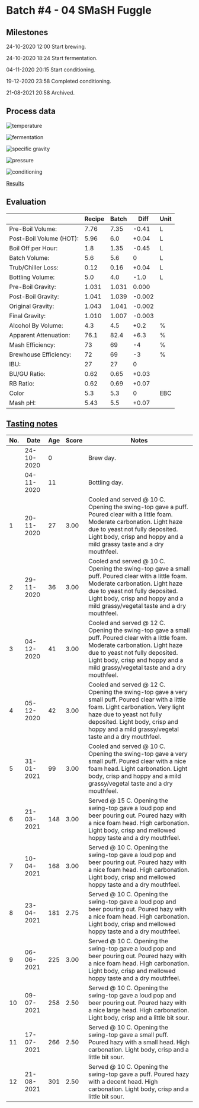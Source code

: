 # Batch #4 - 04 SMaSH Fuggle

## Milestones

24-10-2020 12:00 Start brewing.

24-10-2020 18:24 Start fermentation.

04-11-2020 20:15 Start conditioning.

19-12-2020 23:58 Completed conditioning.

21-08-2021 20:58 Archived.

## Process data

![temperature](temperature.png)

![fermentation](fermentation.png)

![specific gravity](gravity.png)

![pressure](pressure.png)

![conditioning](conditioning.png)

[Results](./Batch_4_04_SMaSH_Fuggle_results.pdf)

## Evaluation

|                         | Recipe | Batch | Diff   | Unit |
|-------------------------|--------|-------|--------|------|
| Pre-Boil Volume:        | 7.76   | 7.35  | -0.41  | L    |
| Post-Boil Volume (HOT): | 5.96   | 6.0   | +0.04  | L    |
| Boil Off per Hour:      | 1.8    | 1.35  | -0.45  | L    |
| Batch Volume:           | 5.6    | 5.6   |  0     | L    |
| Trub/Chiller Loss:      | 0.12   | 0.16  | +0.04  | L    |
| Bottling Volume:        | 5.0    | 4.0   | -1.0   | L    |
| Pre-Boil Gravity:       | 1.031  | 1.031 |  0.000 |      |
| Post-Boil Gravity:      | 1.041  | 1.039 | -0.002 |      |
| Original Gravity:       | 1.043  | 1.041 | -0.002 |      |
| Final Gravity:          | 1.010  | 1.007 | -0.003 |      |
| Alcohol By Volume:      | 4.3    | 4.5   | +0.2   | %    |
| Apparent Attenuation:   | 76.1   | 82.4  | +6.3   | %    |
| Mash Efficiency:        | 73     | 69    | -4     | %    |
| Brewhouse Efficiency:   | 72     | 69    | -3     | %    |
| IBU:                    | 27     | 27    |  0     |      |
| BU/GU Ratio:            | 0.62   | 0.65  | +0.03  |      |
| RB Ratio:               | 0.62   | 0.69  | +0.07  |      |
| Color                   | 5.3    | 5.3   |  0     | EBC  |
| Mash pH:                | 5.43   | 5.5   | +0.07  |      |

## [Tasting notes](./Batch_4_04_SMaSH_Fuggle_BJCP_Scoresheet.pdf)

| No. | Date       | Age | Score | Notes |
|-----|------------|-----|-------|-------|
|     | 24-10-2020 |   0 |       | Brew day. |
|     | 04-11-2020 |  11 |       | Bottling day. |
|   1 | 20-11-2020 |  27 |  3.00 | Cooled and served @ 10 C. Opening the swing-top gave a puff. Poured clear with a little foam. Moderate carbonation. Light haze due to yeast not fully deposited. Light body, crisp and hoppy and a mild grassy taste and a dry mouthfeel. |
|   2 | 29-11-2020 |  36 |  3.00 | Cooled and served @ 10 C. Opening the swing-top gave a small puff. Poured clear with a little foam. Moderate carbonation. Light haze due to yeast not fully deposited. Light body, crisp and hoppy and a mild grassy/vegetal taste and a dry mouthfeel. |
|   3 | 04-12-2020 |  41 |  3.00 | Cooled and served @ 12 C. Opening the swing-top gave a small puff. Poured clear with a little foam. Moderate carbonation. Light haze due to yeast not fully deposited. Light body, crisp and hoppy and a mild grassy/vegetal taste and a dry mouthfeel. |
|   4 | 05-12-2020 |  42 |  3.00 | Cooled and served @ 12 C. Opening the swing-top gave a very small puff. Poured clear with a little foam. Light carbonation. Very light haze due to yeast not fully deposited. Light body, crisp and hoppy and a mild grassy/vegetal taste and a dry mouthfeel. |
|   5 | 31-01-2021 |  99 |  3.00 | Cooled and served @ 10 C. Opening the swing-top gave a very small puff. Poured clear with a nice foam head. Light carbonation. Light body, crisp and hoppy and a mild grassy/vegetal taste and a dry mouthfeel. |
|   6 | 21-03-2021 | 148 |  3.00 | Served @ 15 C. Opening the swing-top gave a loud pop and beer pouring out. Poured hazy with a nice foam head. High carbonation. Light body, crisp and mellowed hoppy taste and a dry mouthfeel. |
|   7 | 10-04-2021 | 168 |  3.00 | Served @ 10 C. Opening the swing-top gave a loud pop and beer pouring out. Poured hazy with a nice foam head. High carbonation. Light body, crisp and mellowed hoppy taste and a dry mouthfeel. |
|   8 | 23-04-2021 | 181 |  2.75 | Served @ 10 C. Opening the swing-top gave a loud pop and beer pouring out. Poured hazy with a nice foam head. High carbonation. Light body, crisp and mellowed hoppy taste and a dry mouthfeel. |
|   9 | 06-06-2021 | 225 |  3.00 | Served @ 10 C. Opening the swing-top gave a loud pop and beer pouring out. Poured hazy with a nice foam head. High carbonation. Light body, crisp and mellowed hoppy taste and a dry mouthfeel. |
|  10 | 09-07-2021 | 258 |  2.50 | Served @ 10 C. Opening the swing-top gave a loud pop and beer pouring out. Poured hazy with a nice large head. High carbonation. Light body, crisp and a little bit sour. |
|  11 | 17-07-2021 | 266 |  2.50 | Served @ 10 C. Opening the swing-top gave a small puff. Poured hazy with a small head. High carbonation. Light body, crisp and a little bit sour. |
|  12 | 21-08-2021 | 301 |  2.50 | Served @ 10 C. Opening the swing-top gave a puff. Poured hazy with a decent head. High carbonation. Light body, crisp and a little bit sour. |
